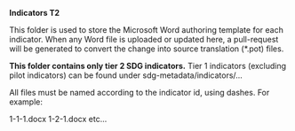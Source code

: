 **Indicators T2**

This folder is used to store the Microsoft Word authoring template for each indicator. When any Word file is uploaded or updated here, a pull-request will be generated to convert the change into source translation (*.pot) files.

**This folder contains only tier 2 SDG indicators.** Tier 1 indicators (excluding pilot indicators) can be found under sdg-metadata/indicators/...

All files must be named according to the indicator id, using dashes. For example:

1-1-1.docx
1-2-1.docx
etc...
